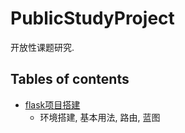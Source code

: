 # PublicStudyProject

开放性课题研究.

## Tables of contents

- [flask项目搭建](./flask_part1)
  - 环境搭建, 基本用法, 路由, 蓝图


